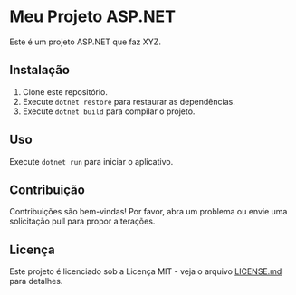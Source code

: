 # Meu Projeto ASP.NET

Este é um projeto ASP.NET que faz XYZ.

## Instalação

1. Clone este repositório.
2. Execute `dotnet restore` para restaurar as dependências.
3. Execute `dotnet build` para compilar o projeto.

## Uso

Execute `dotnet run` para iniciar o aplicativo.

## Contribuição

Contribuições são bem-vindas! Por favor, abra um problema ou envie uma solicitação pull para propor alterações.

## Licença

Este projeto é licenciado sob a Licença MIT - veja o arquivo [LICENSE.md](LICENSE.md) para detalhes.
